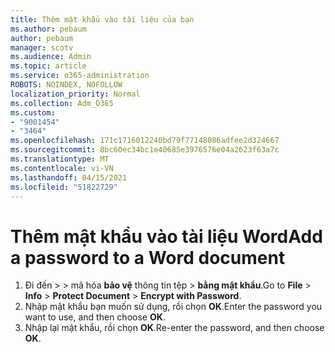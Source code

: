 ```yaml
---
title: Thêm mật khẩu vào tài liệu của bạn
ms.author: pebaum
author: pebaum
manager: scotv
ms.audience: Admin
ms.topic: article
ms.service: o365-administration
ROBOTS: NOINDEX, NOFOLLOW
localization_priority: Normal
ms.collection: Adm_O365
ms.custom:
- "9001454"
- "3464"
ms.openlocfilehash: 171c1716012240bd79f77148086adfee2d324667
ms.sourcegitcommit: 8bc60ec34bc1e40685e3976576e04a2623f63a7c
ms.translationtype: MT
ms.contentlocale: vi-VN
ms.lasthandoff: 04/15/2021
ms.locfileid: "51822729"
---
```

# <a name="add-a-password-to-a-word-document"></a><span data-ttu-id="9e86c-102">Thêm mật khẩu vào tài liệu Word</span><span class="sxs-lookup"><span data-stu-id="9e86c-102">Add a password to a Word document</span></span>

1. <span data-ttu-id="9e86c-103">Đi đến   >    >  mã hóa **bảo vệ** thông tin tệp  >  **bằng mật khẩu**.</span><span class="sxs-lookup"><span data-stu-id="9e86c-103">Go to **File** > **Info** > **Protect Document** > **Encrypt with Password**.</span></span>
2. <span data-ttu-id="9e86c-104">Nhập mật khẩu bạn muốn sử dụng, rồi chọn **OK**.</span><span class="sxs-lookup"><span data-stu-id="9e86c-104">Enter the password you want to use, and then choose **OK**.</span></span>
3. <span data-ttu-id="9e86c-105">Nhập lại mật khẩu, rồi chọn **OK**.</span><span class="sxs-lookup"><span data-stu-id="9e86c-105">Re-enter the password, and then choose **OK**.</span></span>